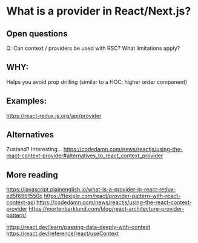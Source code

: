 # What is a provider in React/Next.js?

## Open questions
Q: Can context / providers be used with RSC? What limitations apply?

## WHY:
Helps you avoid prop drilling (similar to a HOC: higher order component)

## Examples:
https://react-redux.js.org/api/provider

## Alternatives
Zustand? Interesting...
https://codedamn.com/news/reactjs/using-the-react-context-provider#alternatives_to_react_context_provider

## More reading
https://javascript.plainenglish.io/what-is-a-provider-in-react-redux-ed5f6991550c
https://flexiple.com/react/provider-pattern-with-react-context-api
https://codedamn.com/news/reactjs/using-the-react-context-provider
https://mortenbarklund.com/blog/react-architecture-provider-pattern/

https://react.dev/learn/passing-data-deeply-with-context
https://react.dev/reference/react/useContext

